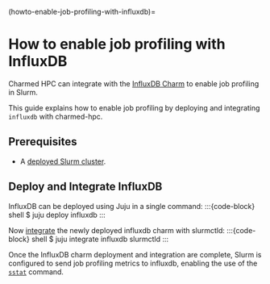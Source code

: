 (howto-enable-job-profiling-with-influxdb)=
# How to enable job profiling with InfluxDB

Charmed HPC can integrate with the [InfluxDB Charm](https://charmhub.io/influxdb) to enable job profiling in Slurm.

This guide explains how to enable job profiling by deploying and integrating `influxdb` with charmed-hpc.

## Prerequisites

- A [deployed Slurm cluster](#howto-setup-deploy-slurm).

## Deploy and Integrate InfluxDB

InfluxDB can be deployed using Juju in a single command:
:::{code-block} shell
$ juju deploy influxdb
:::

Now [integrate](https://canonical-juju.readthedocs-hosted.com/en/latest/user/reference/juju-cli/list-of-juju-cli-commands/integrate/) the newly deployed influxdb charm with slurmctld:
:::{code-block} shell
$ juju integrate influxdb slurmctld
:::

Once the InfluxDB charm deployment and integration are complete, Slurm is configured to send job profiling metrics to influxdb, enabling the use of the [`sstat`](https://slurm.schedmd.com/sstat.html) command.
